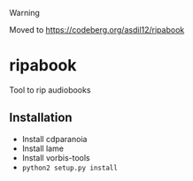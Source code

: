 > [!WARNING]
> Moved to https://codeberg.org/asdil12/ripabook

ripabook
========

Tool to rip audiobooks

Installation
------------

- Install cdparanoia
- Install lame
- Install vorbis-tools
- `python2 setup.py install`
